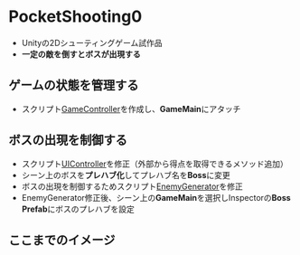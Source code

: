 # PocketShooting0
- Unityの2Dシューティングゲーム試作品
- **一定の敵を倒すとボスが出現する**

## ゲームの状態を管理する
- スクリプト[GameController]()を作成し、**GameMain**にアタッチ

## ボスの出現を制御する
- スクリプト[UIController]()を修正（外部から得点を取得できるメソッド追加）
- シーン上のボスを**プレハブ化**してプレハブ名を**Boss**に変更
- ボスの出現を制御するためスクリプト[EnemyGenerator]()を修正
- EnemyGenerator修正後、シーン上の**GameMain**を選択しInspectorの**Boss Prefab**にボスのプレハブを設定

## ここまでのイメージ
